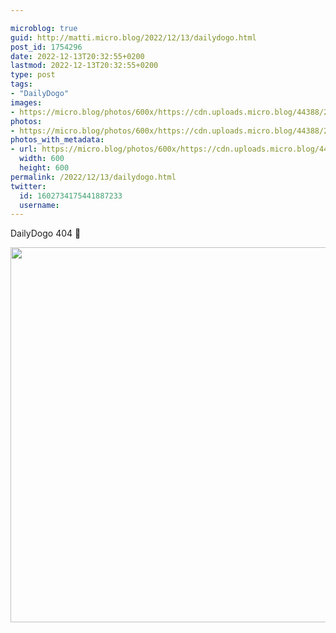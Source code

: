 ```yaml
---

microblog: true
guid: http://matti.micro.blog/2022/12/13/dailydogo.html
post_id: 1754296
date: 2022-12-13T20:32:55+0200
lastmod: 2022-12-13T20:32:55+0200
type: post
tags:
- "DailyDogo"
images:
- https://micro.blog/photos/600x/https://cdn.uploads.micro.blog/44388/2022/5cc7bc6f1b.jpg
photos:
- https://micro.blog/photos/600x/https://cdn.uploads.micro.blog/44388/2022/5cc7bc6f1b.jpg
photos_with_metadata:
- url: https://micro.blog/photos/600x/https://cdn.uploads.micro.blog/44388/2022/5cc7bc6f1b.jpg
  width: 600
  height: 600
permalink: /2022/12/13/dailydogo.html
twitter:
  id: 1602734175441887233
  username:
---
```

DailyDogo 404 🐶

<img src="/media/uploads/2022/5cc7bc6f1b.jpg" width="600" height="600" alt="" />

